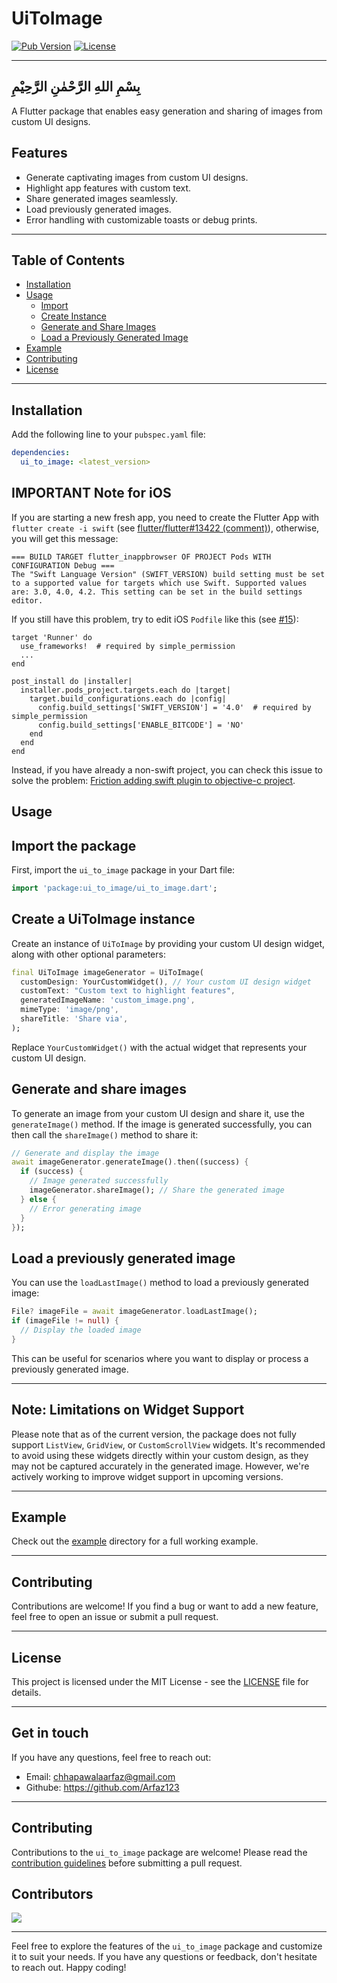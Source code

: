 
# UiToImage

[![Pub Version](https://img.shields.io/pub/v/ui_to_image)](https://pub.dev/packages/ui_to_image)
[![License](https://img.shields.io/badge/license-MIT-blue.svg)](https://opensource.org/licenses/MIT)

---

## بِسْمِ اللهِ الرَّحْمٰنِ الرَّحِيْمِ

A Flutter package that enables easy generation and sharing of images from custom UI designs.

## Features

- Generate captivating images from custom UI designs.
- Highlight app features with custom text.
- Share generated images seamlessly.
- Load previously generated images.
- Error handling with customizable toasts or debug prints.

---

## Table of Contents

- [Installation](#installation)
- [Usage](#usage)
  - [Import](#import-the-package)
  - [Create Instance](#create-a-uitoimage-instance)
  - [Generate and Share Images](#generate-and-share-images)
  - [Load a Previously Generated Image](#load-a-previously-generated-image)
- [Example](#example)
- [Contributing](#contributing)
- [License](#license)

---

## Installation

Add the following line to your `pubspec.yaml` file:

```yaml
dependencies:
  ui_to_image: <latest_version>
```
## IMPORTANT Note for iOS
If you are starting a new fresh app, you need to create the Flutter App with `flutter create -i swift` (see [flutter/flutter#13422 (comment)](https://github.com/flutter/flutter/issues/13422#issuecomment-392133780)), otherwise, you will get this message:
```
=== BUILD TARGET flutter_inappbrowser OF PROJECT Pods WITH CONFIGURATION Debug ===
The "Swift Language Version" (SWIFT_VERSION) build setting must be set to a supported value for targets which use Swift. Supported values are: 3.0, 4.0, 4.2. This setting can be set in the build settings editor.
```

If you still have this problem, try to edit iOS `Podfile` like this (see [#15](https://github.com/pichillilorenzo/flutter_inappbrowser/issues/15)):
```
target 'Runner' do
  use_frameworks!  # required by simple_permission
  ...
end

post_install do |installer|
  installer.pods_project.targets.each do |target|
    target.build_configurations.each do |config|
      config.build_settings['SWIFT_VERSION'] = '4.0'  # required by simple_permission
      config.build_settings['ENABLE_BITCODE'] = 'NO'
    end
  end
end
```

Instead, if you have already a non-swift project, you can check this issue to solve the problem: [Friction adding swift plugin to objective-c project](https://github.com/flutter/flutter/issues/16049).

## Usage

## Import the package

First, import the `ui_to_image` package in your Dart file:

```dart
import 'package:ui_to_image/ui_to_image.dart';
```

## Create a UiToImage instance

Create an instance of `UiToImage` by providing your custom UI design widget, along with other optional parameters:

```dart
final UiToImage imageGenerator = UiToImage(
  customDesign: YourCustomWidget(), // Your custom UI design widget
  customText: "Custom text to highlight features",
  generatedImageName: 'custom_image.png',
  mimeType: 'image/png',
  shareTitle: 'Share via',
);
```

Replace `YourCustomWidget()` with the actual widget that represents your custom UI design.

## Generate and share images

To generate an image from your custom UI design and share it, use the `generateImage()` method. If the image is generated successfully, you can then call the `shareImage()` method to share it:

```dart
// Generate and display the image
await imageGenerator.generateImage().then((success) {
  if (success) {
    // Image generated successfully
    imageGenerator.shareImage(); // Share the generated image
  } else {
    // Error generating image
  }
});
```

## Load a previously generated image

You can use the `loadLastImage()` method to load a previously generated image:

```dart
File? imageFile = await imageGenerator.loadLastImage();
if (imageFile != null) {
  // Display the loaded image
}
```

This can be useful for scenarios where you want to display or process a previously generated image.

---

## Note: Limitations on Widget Support

Please note that as of the current version, the package does not fully support `ListView`, `GridView`, or `CustomScrollView` widgets. It's recommended to avoid using these widgets directly within your custom design, as they may not be captured accurately in the generated image. However, we're actively working to improve widget support in upcoming versions.

---

## Example

Check out the [example](https://github.com/yourusername/ui_to_image/tree/main/example) directory for a full working example.

---

## Contributing

Contributions are welcome! If you find a bug or want to add a new feature, feel free to open an issue or submit a pull request.

---

## License

This project is licensed under the MIT License - see the [LICENSE](LICENSE) file for details.

---

## Get in touch

If you have any questions, feel free to reach out:

- Email: chhapawalaarfaz@gmail.com
- Githube: https://github.com/Arfaz123

---

## Contributing

Contributions to the `ui_to_image` package are welcome! Please read the [contribution guidelines](CONTRIBUTING.md) before submitting a pull request.

## Contributors

<a href="https://github.com/Arfaz123/ui_to_image/graphs/contributors">
    <img src="https://contrib.rocks/image?repo=Arfaz123/ui_to_image" />
</a>

---

Feel free to explore the features of the `ui_to_image` package and customize it to suit your needs. If you have any questions or feedback, don't hesitate to reach out. Happy coding!

